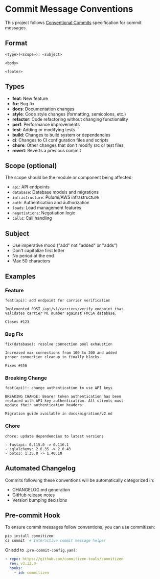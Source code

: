 # Commit Message Conventions

This project follows [Conventional Commits](https://www.conventionalcommits.org/) specification for commit messages.

## Format

```
<type>(<scope>): <subject>

<body>

<footer>
```

## Types

- **feat**: New feature
- **fix**: Bug fix
- **docs**: Documentation changes
- **style**: Code style changes (formatting, semicolons, etc.)
- **refactor**: Code refactoring without changing functionality
- **perf**: Performance improvements
- **test**: Adding or modifying tests
- **build**: Changes to build system or dependencies
- **ci**: Changes to CI configuration files and scripts
- **chore**: Other changes that don't modify src or test files
- **revert**: Reverts a previous commit

## Scope (optional)

The scope should be the module or component being affected:
- `api`: API endpoints
- `database`: Database models and migrations
- `infrastructure`: Pulumi/AWS infrastructure
- `auth`: Authentication and authorization
- `loads`: Load management features
- `negotiations`: Negotiation logic
- `calls`: Call handling

## Subject

- Use imperative mood ("add" not "added" or "adds")
- Don't capitalize first letter
- No period at the end
- Max 50 characters

## Examples

### Feature
```
feat(api): add endpoint for carrier verification

Implemented POST /api/v1/carriers/verify endpoint that
validates carrier MC number against FMCSA database.

Closes #123
```

### Bug Fix
```
fix(database): resolve connection pool exhaustion

Increased max connections from 100 to 200 and added
proper connection cleanup in finally blocks.

Fixes #456
```

### Breaking Change
```
feat(api)!: change authentication to use API keys

BREAKING CHANGE: Bearer token authentication has been
replaced with API key authentication. All clients must
update their authentication headers.

Migration guide available in docs/migration/v2.md
```

### Chore
```
chore: update dependencies to latest versions

- fastapi: 0.115.0 -> 0.116.1
- sqlalchemy: 2.0.35 -> 2.0.43
- boto3: 1.35.0 -> 1.40.10
```

## Automated Changelog

Commits following these conventions will be automatically categorized in:
- CHANGELOG.md generation
- GitHub release notes
- Version bumping decisions

## Pre-commit Hook

To ensure commit messages follow conventions, you can use commitizen:

```bash
pip install commitizen
cz commit  # Interactive commit message helper
```

Or add to `.pre-commit-config.yaml`:

```yaml
- repo: https://github.com/commitizen-tools/commitizen
  rev: v3.13.0
  hooks:
    - id: commitizen
```
